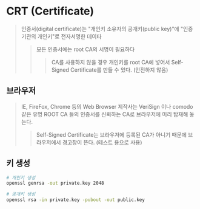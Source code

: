 # CRT (Certificate)

> 인증서(digital certificate)는 "개인키 소유자의 공개키(public key)"에 "인증기관의 개인키"로 전자서명한 데이타
>
> > 모든 인증서에는 root CA의 서명이 필요하다
> >
> > > CA를 사용하지 않을 경우 개인키를 root CA에 넣어서 Self-Signed Certificate를 만들 수 있다. (안전하지 않음)

## 브라우저

> IE, FireFox, Chrome 등의 Web Browser 제작사는 VeriSign 이나 comodo 같은 유명 ROOT CA 들의 인증서를 신뢰하는 CA로 브라우저에 미리 탑재해 놓는다.
>
> > Self-Signed Certificate는 브라우저에 등록된 CA가 아니기 때문에 브라우저에서 경고창이 뜬다. (테스트 용으로 사용)

## 키 생성

```sh
# 개인키 생성
openssl genrsa -out private.key 2048

# 공개키 생성
openssl rsa -in private.key -pubout -out public.key
```
